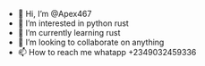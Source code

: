 - 👋 Hi, I’m @Apex467
- 👀 I’m interested in python rust 
- 🌱 I’m currently learning rust
- 💞️ I’m looking to collaborate on anything
- 📫 How to reach me whatapp +2349032459336

<!---
Apex467/Apex467 is a ✨ special ✨ repository because its `README.md` (this file) appears on your GitHub profile.
You can click the Preview link to take a look at your changes.
--->
